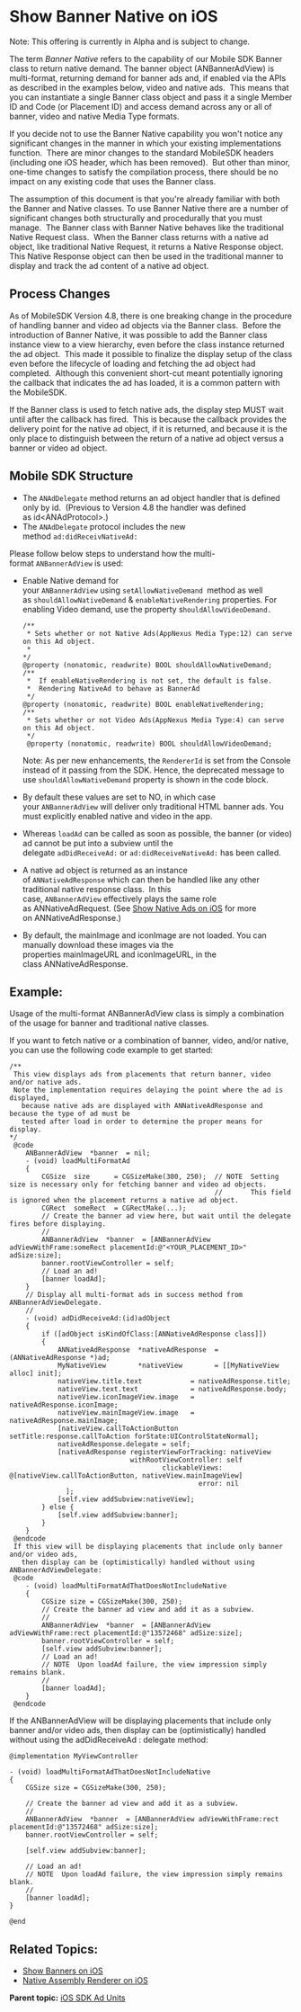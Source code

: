 # Show Banner Native on iOS

<div class="body">

<div class="note">

<span class="notetitle">Note:</span> This offering is currently in Alpha
and is subject to change.

</div>

The term *Banner Native* refers to the capability of our Mobile SDK
Banner class to return native demand. The banner object (ANBannerAdView)
is multi-format, returning demand for banner ads and, if enabled via the
APIs as described in the examples below, video and native ads.  This
means that you can instantiate a single Banner class object and pass it
a single Member ID and Code (or Placement ID) and access demand across
any or all of banner, video and native Media Type formats.

If you decide not to use the Banner Native capability you won't
notice any significant changes in the manner in which your existing
implementations function.  There are minor changes to the standard
MobileSDK headers (including one iOS header, which has been removed). 
But other than minor, one-time changes to satisfy the compilation
process, there should be no impact on any existing code that uses the
Banner class.

The assumption of this document is that you're already familiar with
both the Banner and Native classes. To use Banner Native there are a
number of significant changes both structurally and procedurally that
you must manage.  The Banner class with Banner Native behaves like the
traditional Native Request class.  When the Banner class returns with a
native ad object, like traditional Native Request, it returns a Native
Response object.  This Native Response object can then be used in the
traditional manner to display and track the ad content of a native ad
object.

<div class="section">

## Process Changes

As of MobileSDK Version 4.8, there is one breaking change in the
procedure of handling banner and video ad objects via the Banner class. 
Before the introduction of Banner Native, it was possible to add the
Banner class instance view to a view hierarchy, even before the class
instance returned the ad object.  This made it possible to finalize the
display setup of the class even before the lifecycle of loading and
fetching the ad object had completed.  Although this convenient
short-cut meant potentially ignoring the callback that indicates the ad
has loaded, it is a common pattern with the MobileSDK.

If the Banner class is used to fetch native ads, the display step MUST
wait until after the callback has fired.  This is because the callback
provides the delivery point for the native ad object, if it is returned,
and because it is the only place to distinguish between the return of a
native ad object versus a banner or video ad object.

</div>

<div class="section">

## Mobile SDK Structure

- The `ANAdDelegate` method returns an ad object handler that is defined
  only by id.  (Previous to Version 4.8 the handler was defined
  as id\<ANAdProtocol\>.)
- The `ANAdDelegate` protocol includes the new
  method `ad:didReceivNativeAd:`

Please follow below steps to understand how the
multi-format `ANBannerAdView` is used:

- Enable Native demand for
  your `ANBannerAdView` using `setAllowNativeDemand `method as well
  as `shouldAllowNativeDemand` & `enableNativeRendering` properties. For
  enabling Video demand, use the property s`houldAllowVideoDemand.`

  ``` pre
  /**
   * Sets whether or not Native Ads(AppNexus Media Type:12) can serve on this Ad object.
   *
  */
  @property (nonatomic, readwrite) BOOL shouldAllowNativeDemand;
  /**
   *  If enableNativeRendering is not set, the default is false.
   *  Rendering NativeAd to behave as BannerAd
   */
  @property (nonatomic, readwrite) BOOL enableNativeRendering;
  /**
   * Sets whether or not Video Ads(AppNexus Media Type:4) can serve on this Ad object.
   */
   @property (nonatomic, readwrite) BOOL shouldAllowVideoDemand;
  ```

  <div class="note">

  <span class="notetitle">Note:</span> As per new enhancements, the
  `RendererId` is set from the Console instead of it passing from the
  SDK. Hence, the deprecated message to use `shouldAllowNativeDemand`
  property is shown in the code block.

  </div>

- By default these values are set to NO, in which case
  your `ANBannerAdView` will deliver only traditional HTML banner
  ads. You must explicitly enabled native and video in the app.

- Whereas `loadAd` can be called as soon as possible, the banner (or
  video) ad cannot be put into a subview until the
  delegate `adDidReceiveAd:` or `ad:didReceiveNativeAd:` has been
  called.

- A native ad object is returned as an instance
  of `ANNativeAdResponse` which can then be handled like any other
  traditional native response class.  In this
  case, `ANBannerAdView` effectively plays the same role
  as ANNativeAdRequest. (See <a
  href="https://docs.xandr.com/bundle/mobile-sdk/page/show-native-ads-on-ios.html"
  class="xref" target="_blank">Show Native Ads on iOS</a> for more
  on ANNativeAdResponse.)

- By default, the mainImage and iconImage are not loaded. You can
  manually download these images via the
  properties mainImageURL and iconImageURL, in the
  class ANNativeAdResponse.

</div>

<div class="section">

## Example:

Usage of the multi-format ANBannerAdView class is simply a combination
of the usage for banner and traditional native classes.

If you want to fetch native or a combination of banner, video, and/or
native, you can use the following code example to get started:

``` pre
/**
 This view displays ads from placements that return banner, video and/or native ads.
 Note the implementation requires delaying the point where the ad is displayed,
   because native ads are displayed with ANNativeAdResponse and because the type of ad must be
   tested after load in order to determine the proper means for display.
*/
 @code
    ANBannerAdView  *banner  = nil;
    - (void) loadMultiFormatAd
    {
        CGSize  size      = CGSizeMake(300, 250);  // NOTE  Setting size is necessary only for fetching banner and video ad objects.
                                                   //       This field is ignored when the placement returns a native ad object.
        CGRect  someRect  = CGRectMake(...);
        // Create the banner ad view here, but wait until the delegate fires before displaying.
        //
        ANBannerAdView  *banner  = [ANBannerAdView adViewWithFrame:someRect placementId:@"<YOUR_PLACEMENT_ID>" adSize:size];
        banner.rootViewController = self;
        // Load an ad!
        [banner loadAd];
    }
    // Display all multi-format ads in success method from ANBannerAdViewDelegate.
    //
    - (void) adDidReceiveAd:(id)adObject
    {
        if ([adObject isKindOfClass:[ANNativeAdResponse class]])
        {
            ANNativeAdResponse  *nativeAdResponse  = (ANNativeAdResponse *)ad;
            MyNativeView        *nativeView        = [[MyNativeView alloc] init];
            nativeView.title.text            = nativeAdResponse.title;
            nativeView.text.text             = nativeAdResponse.body;
            nativeView.iconImageView.image   = nativeAdResponse.iconImage;
            nativeView.mainImageView.image   = nativeAdResponse.mainImage;
            [nativeView.callToActionButton setTitle:response.callToAction forState:UIControlStateNormal];
            nativeAdResponse.delegate = self;
            [nativeAdResponse registerViewForTracking: nativeView
                              withRootViewController: self
                                      clickableViews: @[nativeView.callToActionButton, nativeView.mainImageView]
                                               error: nil
              ];
            [self.view addSubview:nativeView];
        } else {
            [self.view addSubview:banner];
        }
    }
 @endcode
 If this view will be displaying placements that include only banner and/or video ads,
   then display can be (optimistically) handled without using ANBannerAdViewDelegate:
 @code
    - (void) loadMultiFormatAdThatDoesNotIncludeNative
    {
        CGSize size = CGSizeMake(300, 250);
        // Create the banner ad view and add it as a subview.
        //
        ANBannerAdView  *banner  = [ANBannerAdView adViewWithFrame:rect placementId:@"13572468" adSize:size];
        banner.rootViewController = self;
        [self.view addSubview:banner];
        // Load an ad!
        // NOTE  Upon loadAd failure, the view impression simply remains blank.
        //
        [banner loadAd];
    }
 @endcode
```

If the ANBannerAdView will be displaying placements that include only
banner and/or video ads, then display can be (optimistically) handled
without using the adDidReceiveAd : delegate method:

``` pre
@implementation MyViewController
 
- (void) loadMultiFormatAdThatDoesNotIncludeNative
{
    CGSize size = CGSizeMake(300, 250);
 
    // Create the banner ad view and add it as a subview.
    //
    ANBannerAdView  *banner  = [ANBannerAdView adViewWithFrame:rect placementId:@"13572468" adSize:size];
    banner.rootViewController = self;
 
    [self.view addSubview:banner];
 
    // Load an ad!
    // NOTE  Upon loadAd failure, the view impression simply remains blank.
    //
    [banner loadAd];
}
 
@end
```

</div>

<div class="section">

## Related Topics: 

- <a
  href="https://docs.xandr.com/bundle/mobile-sdk/page/show-banners-on-ios.html"
  class="xref" target="_blank">Show Banners on iOS</a>
- <a
  href="https://docs.xandr.com/bundle/mobile-sdk/page/native-assembly-renderer-on-ios.html"
  class="xref" target="_blank">Native Assembly Renderer on iOS</a>

</div>

</div>

<div class="related-links">

<div class="familylinks">

<div class="parentlink">

**Parent topic:**
<a href="ios-sdk-ad-units.html" class="link">iOS SDK Ad Units</a>

</div>

</div>

</div>
